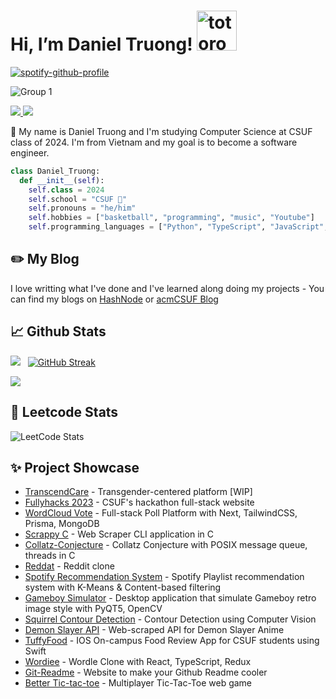 # Hi, I’m Daniel Truong!   <img src="https://emoji.gg/assets/emoji/9085-totoro.png" width="64px" height="64px" alt="totoro">
[![spotify-github-profile](https://spotify-github-profile.vercel.app/api/view?uid=31tsszeyy7cbfka7lhcaxpgw3a4u&cover_image=true&theme=novatorem&bar_color=74a7fe&bar_color_cover=false)](https://github.com/kittinan/spotify-github-profile)

![Group 1](https://user-images.githubusercontent.com/58461444/206890835-73790b59-6e7c-445b-ae82-ce2c7eaa07d0.png)


<a href=https://www.linkedin.com/in/truong-duy-1122001/> <img src="https://img.shields.io/badge/-LinkedIn-0e76a8?style=plastic&logo=linkedIn"> </a> <img src="https://komarev.com/ghpvc/?username=anhduy1202&color=blue">


👨 My name is Daniel Truong and I'm studying Computer Science at CSUF class of 2024. I'm from Vietnam and my goal is to become a software engineer.

```python
class Daniel_Truong:
  def __init__(self):
    self.class = 2024
    self.school = "CSUF 🐘"
    self.pronouns = "he/him"
    self.hobbies = ["basketball", "programming", "music", "Youtube"]
    self.programming_languages = ["Python", "TypeScript", "JavaScript", "Swift"]
```

## ✏️ My Blog

I love writting what I've done and I've learned along doing my projects - You can find my blogs on [HashNode](https://danieltruong.hashnode.dev) or [acmCSUF Blog](https://acmcsuf.com/blog)


## 📈 Github Stats


<img src="https://github-readme-stats.vercel.app/api?username=anhduy1202&theme=tokyonight&show_icons=true&count_private=true"> &nbsp; [![GitHub Streak](http://github-readme-streak-stats.herokuapp.com?user=anhduy1202&theme=tokyonight&date_format=M%20j%5B%2C%20Y%5D)](https://git.io/streak-stats)


<img src="https://github-readme-stats.vercel.app/api/top-langs/?username=anhduy1202&theme=tokyonight&layout=compact&langs_count=6">

## 🥹 Leetcode Stats
![LeetCode Stats](https://leetcode.card.workers.dev/anhduy1202?theme=dark&font=source_code_pro&extension=null)

## ✨ Project Showcase
* [TranscendCare](https://github.com/anhduy1202/transcendCare) - Transgender-centered platform [WIP]
* [Fullyhacks 2023](https://github.com/anhduy1202/fullyhacks) - CSUF's hackathon full-stack website
* [WordCloud Vote](https://github.com/anhduy1202/wordcloud-vote) - Full-stack Poll Platform with Next, TailwindCSS, Prisma, MongoDB 
* [Scrappy C](https://github.com/anhduy1202/Scrappy-C) - Web Scraper CLI application in C
* [Collatz-Conjecture](https://github.com/anhduy1202/Collatz-Conjecture) - Collatz Conjecture with POSIX message queue, threads in C
* [Reddat](https://github.com/anhduy1202/Not-Reddit) - Reddit clone
* [Spotify Recommendation System](https://github.com/anhduy1202/Spotify-Recommendation-Systems) - Spotify Playlist recommendation system with K-Means & Content-based filtering
* [Gameboy Simulator](https://github.com/anhduy1202/gameboySimulator) - Desktop application that simulate Gameboy retro image style with PyQT5, OpenCV
* [Squirrel Contour Detection](https://github.com/anhduy1202/SquirrelContourDetection) - Contour Detection using Computer Vision
* [Demon Slayer API](https://github.com/anhduy1202/demon-slayer-api) - Web-scraped API for Demon Slayer Anime
* [TuffyFood](https://github.com/anhduy1202/TuffyFood) - IOS On-campus Food Review App for CSUF students using Swift
* [Wordiee](https://github.com/anhduy1202/wordiee) - Wordle Clone with React, TypeScript, Redux
* [Git-Readme](https://github.com/anhduy1202/Git-Readme) - Website to make your Github Readme cooler
* [Better Tic-tac-toe](https://github.com/anhduy1202/better-tic-tac-toe-client) - Multiplayer Tic-Tac-Toe web game

<!---
anhduy1202/anhduy1202 is a ✨ special ✨ repository because its `README.md` (this file) appears on your GitHub profile.
You can click the Preview link to take a look at your changes.
--->
